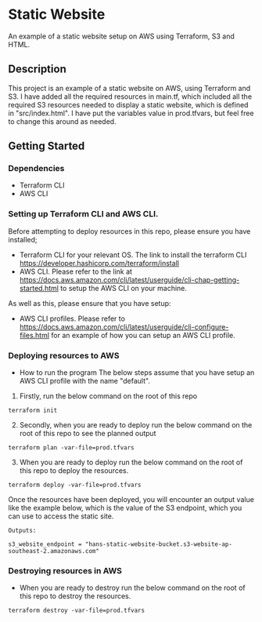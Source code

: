 # Static Website

An example of a static website setup on AWS using Terraform, S3 and HTML.

## Description

This project is an example of a static website on AWS, using Terraform and S3. I have added all the required resources in main.tf, which included all the required S3 resources needed to display a static website, which is defined in "src/index.html". I have put the variables value in prod.tfvars, but feel free to change this around as needed.

## Getting Started

### Dependencies

* Terraform CLI
* AWS CLI 

### Setting up Terraform CLI and AWS CLI.

Before attempting to deploy resources in this repo, please ensure you have installed;

* Terraform CLI for your relevant OS. The link to install the terraform CLI https://developer.hashicorp.com/terraform/install
* AWS CLI. Please refer to the link at https://docs.aws.amazon.com/cli/latest/userguide/cli-chap-getting-started.html to setup the AWS CLI on your machine.

As well as this, please ensure that you have setup:
* AWS CLI profiles. Please refer to https://docs.aws.amazon.com/cli/latest/userguide/cli-configure-files.html for an example of how you can setup an AWS CLI profile.

### Deploying resources to AWS

* How to run the program
The below steps assume that you have setup an AWS CLI profile with the name "default".


1. Firstly, run the below command on the root of this repo
```
terraform init
```
2. Secondly, when you are ready to deploy run the below command on the root of this repo to see the planned output
```
terraform plan -var-file=prod.tfvars
```

3. When you are ready to deploy run the below command on the root of this repo to deploy the resources.

```
terraform deploy -var-file=prod.tfvars
```

Once the resources have been deployed, you will encounter an output value like the example below, which is the value of the S3 endpoint, which you can use to access the static site.
```
Outputs:

s3_website_endpoint = "hans-static-website-bucket.s3-website-ap-southeast-2.amazonaws.com"
```


### Destroying resources in AWS

* When you are ready to destroy run the below command on the root of this repo to destroy the resources.

```
terraform destroy -var-file=prod.tfvars
```
